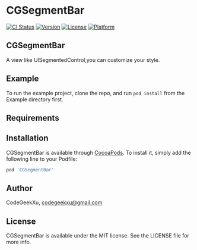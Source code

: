 # CGSegmentBar

[![CI Status](https://img.shields.io/travis/CodeGeekXu/CGSegmentBar.svg?style=flat)](https://travis-ci.org/CodeGeekXu/CGSegmentBar)
[![Version](https://img.shields.io/cocoapods/v/CGSegmentBar.svg?style=flat)](https://cocoapods.org/pods/CGSegmentBar)
[![License](https://img.shields.io/cocoapods/l/CGSegmentBar.svg?style=flat)](https://cocoapods.org/pods/CGSegmentBar)
[![Platform](https://img.shields.io/cocoapods/p/CGSegmentBar.svg?style=flat)](https://cocoapods.org/pods/CGSegmentBar)

## CGSegmentBar
A view like UISegmentedControl,you can customize your style.

## Example

To run the example project, clone the repo, and run `pod install` from the Example directory first.

## Requirements

## Installation

CGSegmentBar is available through [CocoaPods](https://cocoapods.org). To install
it, simply add the following line to your Podfile:

```ruby
pod 'CGSegmentBar'
```

## Author

CodeGeekXu, codegeekxu@gmail.com

## License

CGSegmentBar is available under the MIT license. See the LICENSE file for more info.
